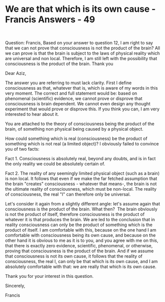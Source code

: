 # We are that which is its own cause - Francis Answers - 49

  

Question: Francis, Based on your answer to question 12, I am right to say that we can not prove that consciousness is not the product of the brain? All we can prove is that the brain is subject to the laws of physical reality which are universal and non local. Therefore, I am still left with the possibility that consciousness is the product of the brain. Thank you

Dear Aziz,

The answer you are referring to must lack clarity. First I define consciousness as that, whatever that is, which is aware of my words in this very moment. The correct and full statement would be: based on phenomenal (scientific) evidence, we cannot prove or disprove that consciousness is brain dependent. We cannot even design any thought experiment that would prove or disprove this. If you think you can, I am very interested to hear about it.

You are attached to the theory of consciousness being the product of the brain, of something non physical being caused by a physical object.

How could something which is real (consciousness) be the product of something which is not real (a limited object)? I obviously failed to convince you of two facts:

Fact 1. Consciousness is absolutely real, beyond any doubts, and is in fact the only reality we could be absolutely certain of.

Fact 2. The reality of any seemingly limited physical object (such as a brain) is non local. It follows that even if we make the far fetched assumption that the brain "creates" consciousness - whatever that means-, the brain is not the ultimate reality of consciousness, which must be non-local. The reality of consciousness, the real "I" can therefore only be universal. 

Let's consider it again from a slightly different angle: let's assume again that consciousness is the product of the brain. What then?  The brain obviously is not the product of itself, therefore consciousness is the product of whatever it is that produces the brain. We are led to the conclusion that in reality consciousness can only be the product of something which is the product of itself. I am comfortable with this, because on the one hand I am comfortable with consciousness being its own cause, and because on the other hand it is obvious to me as it is to you, and you agree with me on this, that there is exactly zero evidence, scientific, phenomenal, or otherwise, proving that consciousness is the product of the brain. And if we assume that consciousness is not its own cause, it follows that the reality of consciousness, the real I, can only be that which is its own cause, and I am absolutely comfortable with that: we are really that which is its own cause.

Thank you for your interest in this question.

Sincerely,

Francis

